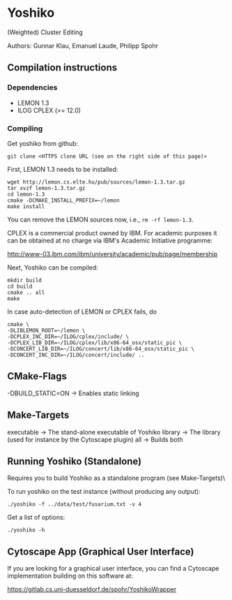 # Yoshiko

(Weighted) Cluster Editing

Authors: Gunnar Klau, Emanuel Laude, Philipp Spohr

## Compilation instructions

### Dependencies

* LEMON 1.3
* ILOG CPLEX (>= 12.0)

### Compiling

Get yoshiko from github:

    git clone <HTTPS clone URL (see on the right side of this page)>


First, LEMON 1.3 needs to be installed:

    wget http://lemon.cs.elte.hu/pub/sources/lemon-1.3.tar.gz
    tar xvzf lemon-1.3.tar.gz
    cd lemon-1.3
    cmake -DCMAKE_INSTALL_PREFIX=~/lemon
    make install

You can remove the LEMON sources now, i.e., `rm -rf lemon-1.3`.

CPLEX is a commercial product owned by IBM. For academic purposes it can be obtained at no charge via IBM's Academic Initiative programme:

  http://www-03.ibm.com/ibm/university/academic/pub/page/membership

Next, Yoshiko can be compiled:

    mkdir build
    cd build
    cmake .. all
    make

In case auto-detection of LEMON or CPLEX fails, do

    cmake \
    -DLIBLEMON_ROOT=~/lemon \
    -DCPLEX_INC_DIR=~/ILOG/cplex/include/ \
    -DCPLEX_LIB_DIR=~/ILOG/cplex/lib/x86-64_osx/static_pic \
    -DCONCERT_LIB_DIR=~/ILOG/concert/lib/x86-64_osx/static_pic \
    -DCONCERT_INC_DIR=~/ILOG/concert/include/ ..

## CMake-Flags

-DBUILD_STATIC=ON -> Enables static linking

## Make-Targets

executable -> The stand-alone executable of Yoshiko
library -> The library (used for instance by the Cytoscape plugin)
all -> Builds both

## Running Yoshiko (Standalone)
Requires you to build Yoshiko as a standalone program (see Make-Targets)\

To run yoshiko on the test instance (without producing any output):

    ./yoshiko -f ../data/test/fusarium.txt -v 4

Get a list of options:

    ./yoshiko -h
    
## Cytoscape App (Graphical User Interface)

If you are looking for a graphical user interface, you can find a Cytoscape implementation building on this software at:
    
https://gitlab.cs.uni-duesseldorf.de/spohr/YoshikoWrapper
